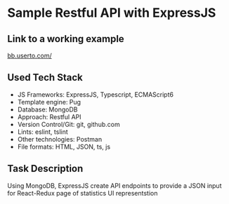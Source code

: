 # Sample Restful API with ExpressJS

## Link to a working example
[bb.userto.com/](https://bb.userto.com/analytics-c7b094941e7e11c6bf93d57366738802)


## Used Tech Stack
* JS Frameworks: ExpressJS, Typescript, ECMAScript6
* Template engine: Pug
* Database: MongoDB
* Approach: Restful API
* Version Control/Git: git, github.com
* Lints: eslint, tslint
* Other technologies: Postman
* File formats: HTML, JSON, ts, js


## Task Description
Using MongoDB, ExpressJS create API endpoints to provide a JSON input for React-Redux page of statistics UI representstion

